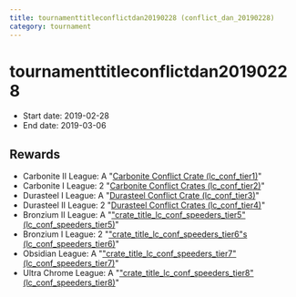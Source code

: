 ```yaml
---
title: tournamenttitleconflictdan20190228 (conflict_dan_20190228)
category: tournament
---
```

# tournamenttitleconflictdan20190228

  * Start date: 2019-02-28
  * End date: 2019-03-06

## Rewards

  * Carbonite II League: A "[Carbonite Conflict Crate (lc_conf_tier1)](lc_conf_tier1.html)"
  * Carbonite I League: 2 "[Carbonite Conflict Crates (lc_conf_tier2)](lc_conf_tier2.html)"
  * Durasteel I League: A "[Durasteel Conflict Crate (lc_conf_tier3)](lc_conf_tier3.html)"
  * Durasteel II League: 2 "[Durasteel Conflict Crates (lc_conf_tier4)](lc_conf_tier4.html)"
  * Bronzium II League: A "["crate_title_lc_conf_speeders_tier5" (lc_conf_speeders_tier5)](lc_conf_speeders_tier5.html)"
  * Bronzium I League: 2 "["crate_title_lc_conf_speeders_tier6"s (lc_conf_speeders_tier6)](lc_conf_speeders_tier6.html)"
  * Obsidian League: A "["crate_title_lc_conf_speeders_tier7" (lc_conf_speeders_tier7)](lc_conf_speeders_tier7.html)"
  * Ultra Chrome League: A "["crate_title_lc_conf_speeders_tier8" (lc_conf_speeders_tier8)](lc_conf_speeders_tier8.html)"
